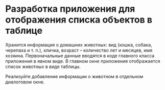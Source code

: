 # Разработка приложения для отображения списка объектов в таблице

Хранится информация о домашних животных: вид (кошка, собака, черепаха и т. п.), кличка, возраст – количество лет и месяцев, имя хозяина. Первоначальные данные вводятся в коде главного класса приложения в явном виде. В главном окне приложения отображается список животных в виде таблицы.

Реализуйте добавление информации о животном в отдельном диалоговом окне.

